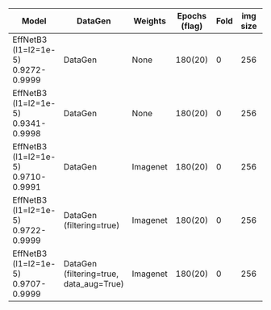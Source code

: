| Model                                   | DataGen                                 | Weights  | Epochs (flag) | Fold | img size | loss   | power | offset | Initial Weights | batch size | train  | val    | test                                | note                                                         |
|-----------------------------------------|-----------------------------------------|----------|---------------|------|----------|--------|-------|--------|-----------------|------------|--------|--------|-------------------------------------|--------------------------------------------------------------|
| EffNetB3 (l1=l2=1e-5)<br/>0.9272-0.9999 | DataGen                                 | None     | 180(20)       | 0    | 256      | cat CE | 5     | 6      | N:1, P:1, T:6   | 64         | 0.9999 | 0.9272 | 0.9253<br/>(0.9413, 0.9460, 0.7978) | Initial weight too aggressive. Update_weights too aggressive |
| EffNetB3 (l1=l2=1e-5)<br/>0.9341-0.9998 | DataGen                                 | None     | 180(20)       | 0    | 256      | cat CE | 5     | 3      | N:1, P:1, T:4   | 32         | 0.9998 | 0.9341 | 0.9245<br/>(0.9395, 0.9442, 0.8029) | I'd try with the same settings but more epochs               |
| EffNetB3 (l1=l2=1e-5)<br/>0.9710-0.9991 | DataGen                                 | Imagenet | 180(20)       | 0    | 256      | cat CE | 5     | 3      | N:1, P:1, T:4   | 32         | 0.9991 | 0.9710 | 0.9774<br/>(0.9812, 0.9866, 0.9381) |                                                              |
| EffNetB3 (l1=l2=1e-5)<br/>0.9722-0.9999 | DataGen (filtering=true)                | Imagenet | 180(20)       | 0    | 256      | cat CE | 5     | 3      | N:1, P:1, T:4   | 32         | 0.9999 | 0.9722 | 0.9779<br/>(0.9823, 0.9898, 0.9286) |                                                              |
| EffNetB3 (l1=l2=1e-5)<br/>0.9707-0.9999 | DataGen (filtering=true, data_aug=True) | Imagenet | 180(20)       | 0    | 256      | cat CE | 5     | 3      | N:1, P:1, T:4   | 32         | 0.9999 | 0.9707 | 0.9735<br/>(0.9787, 0.9797, 0.9343) |                                                              |